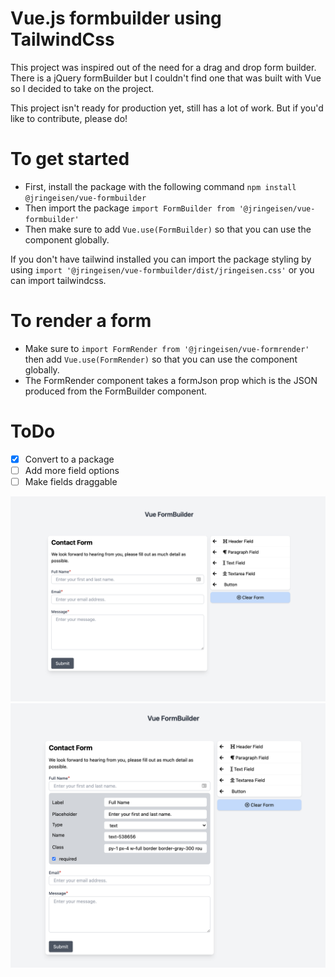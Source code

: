 # Vue.js formbuilder using TailwindCss

This project was inspired out of the need for a drag and drop form builder. There is a jQuery formBuilder but I couldn't find one that was built with Vue so I decided to take on the project.

This project isn't ready for production yet, still has a lot of work. But if you'd like to contribute, please do!

# To get started
- First, install the package with the following command `npm install @jringeisen/vue-formbuilder`
- Then import the package `import FormBuilder from '@jringeisen/vue-formbuilder'`
- Then make sure to add `Vue.use(FormBuilder)` so that you can use the component globally.

If you don't have tailwind installed you can import the package styling by using `import '@jringeisen/vue-formbuilder/dist/jringeisen.css'` or you can import tailwindcss.

# To render a form
- Make sure to `import FormRender from '@jringeisen/vue-formrender'` then add `Vue.use(FormRender)` so that you can use the component globally.
- The FormRender component takes a formJson prop which is the JSON produced from the FormBuilder component.

# ToDo
- [X] Convert to a package
- [ ] Add more field options
- [ ] Make fields draggable

<img src="public/images/contact-form.png">
<img src="public/images/edit-contact-form.png">
